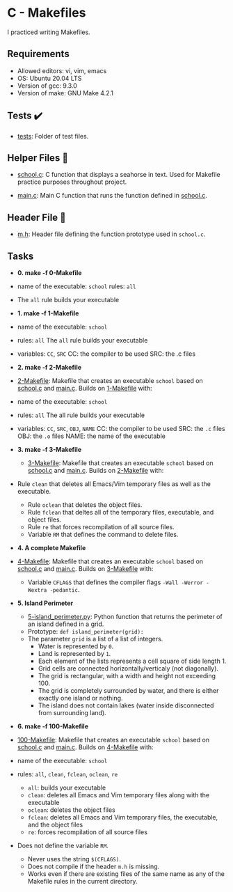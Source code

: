 # C - Makefiles

I practiced writing Makefiles.

## Requirements

 *  Allowed editors: vi, vim, emacs
 *  OS: Ubuntu 20.04 LTS
 *  Version of gcc: 9.3.0
 *  Version of make: GNU Make 4.2.1

## Tests :heavy_check_mark:

* [tests](./tests): Folder of test files.

## Helper Files :raised_hands:

* [school.c](./school.c): C function that displays a seahorse in text.
Used for Makefile practice purposes throughout project.

* [main.c](./main.c): Main C function that runs the function defined in
[school.c](./school.c).

## Header File :file_folder:

* [m.h](./m.h): Header file defining the function prototype used in `school.c`.

## Tasks 

* **0. make -f 0-Makefile**
* name of the executable: `school`
rules: `all`
* The `all` rule builds your executable

* **1. make -f 1-Makefile**
* name of the executable: `school`
* rules: `all`
    The `all` rule builds your executable
* variables: `CC`, `SRC`
    CC: the compiler to be used
    SRC: the .c files

* **2. make -f 2-Makefile**
* [2-Makefile](./2-Makefile): Makefile that creates an executable `school` based on
  [school.c](./school.c) and [main.c](./main.c). Builds on [1-Makefile](./1-Makefile)
  with:
* name of the executable: `school`
* rules: `all`
    The all rule builds your executable
* variables: `CC`, `SRC`, `OBJ`, `NAME`
    CC: the compiler to be used
    SRC: the `.c` files
    OBJ: the `.o` files
    NAME: the name of the executable

* **3. make -f 3-Makefile**
  * [3-Makefile](./3-Makefile): Makefile that creates an executable `school` based on
  [school.c](./school.c) and [main.c](./main.c). Builds on [2-Makefile](./2-Makefile)
  with:
* Rule `clean` that deletes all Emacs/Vim temporary files as well as the
    executable.
    * Rule `oclean` that deletes the object files.
    * Rule `fclean` that deltes all of the temporary files, executable, and
    object files.
    * Rule `re` that forces recompilation of all source files.
    * Variable `RM` that defines the command to delete files.

* **4. A complete Makefile**
* [4-Makefile](./4-Makefile): Makefile that creates an executable `school` based on
  [school.c](./school.c) and [main.c](./main.c). Builds on [3-Makefile](./3-Makefile)
  with:
    * Variable `CFLAGS` that defines the compiler flags `-Wall -Werror -Wextra
    -pedantic`.

* **5. Island Perimeter**
  * [5-island_perimeter.py](./5-island_perimeter.py): Python function that returns the
  perimeter of an island defined in a grid.
  * Prototype: `def island_perimeter(grid):`
  * The parameter `grid` is a list of a list of integers.
    * Water is represented by `0`.
    * Land is represented by `1`.
    * Each element of the lists represents a cell square of side length 1.
    * Grid cells are connected horizontally/verticaly (not diagonally).
    * The grid is rectangular, with a width and height not exceeding 100.
    * The grid is completely surrounded by water, and there is either exactly
    one island or nothing.
    * The island does not contain lakes (water inside disconnected from
    surrounding land).

* **6. make -f 100-Makefile**
 * [100-Makefile](./100-Makefile): Makefile that creates an executable `school` based on
  [school.c](./school.c) and [main.c](./main.c). Builds on [4-Makefile](./4-Makefile)
  with:
* name of the executable: `school`
* rules: `all`, `clean`, `fclean`, `oclean`, `re`
    * `all`: builds your executable
    * `clean`: deletes all Emacs and Vim temporary files along with the executable
    * `oclean`: deletes the object files
    * `fclean`: deletes all Emacs and Vim temporary files, the executable, and the object files
    * `re`: forces recompilation of all source files
* Does not define the variable `RM`.
    * Never uses the string `$(CFLAGS)`.
    * Does not compile if the header `m.h` is missing.
    * Works even if there are existing files of the same name as any of the
    Makefile rules in the current directory.

